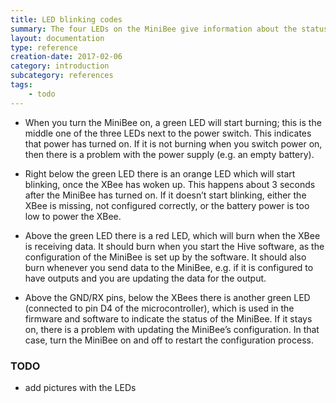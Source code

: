 ```yaml
---
title: LED blinking codes
summary: The four LEDs on the MiniBee give information about the status of the MiniBee. This reference explains what each LED means.
layout: documentation
type: reference
creation-date: 2017-02-06
category: introduction
subcategory: references
tags:
    - todo
---
```



* When you turn the MiniBee on, a green LED will start burning; this is the middle one of the three LEDs next to the power switch. This indicates that power has turned on. If it is not burning when you switch power on, then there is a problem with the power supply (e.g. an empty battery).

* Right below the green LED there is an orange LED which will start blinking, once the XBee has woken up. This happens about 3 seconds after the MiniBee has turned on. If it doesn’t start blinking, either the XBee is missing, not configured correctly, or the battery power is too low to power the XBee.

* Above the green LED there is a red LED, which will burn when the XBee is receiving data. It should burn when you start the Hive software, as the configuration of the MiniBee is set up by the software. It should also burn whenever you send data to the MiniBee, e.g. if it is configured to have outputs and you are updating the data for the output.

* Above the GND/RX pins, below the XBees there is another green LED (connected to pin D4 of the microcontroller), which is used in the firmware and software to indicate the status of the MiniBee. If it stays on, there is a problem with updating the MiniBee’s configuration. In that case, turn the MiniBee on and off to restart the configuration process.

### TODO

- add pictures with the LEDs
